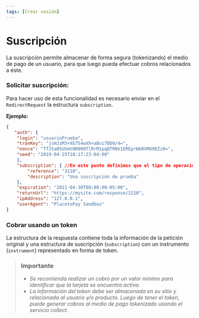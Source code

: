 ```yaml
---
tags: [Crear sesión]
---
```


# Suscripción

La suscripción permite almacenar de forma segura (tokenizando) el medio de pago de un usuario, para que luego pueda efectuar cobros relacionados a éste.

### **Solicitar suscripción:**

Para hacer uso de esta funcionalidad es necesario enviar en el `RedirectRequest` la estructura `subscription`.

**Ejemplo:**
```json
{
   "auth": {
    "login": "usuarioPrueba",
    "tranKey": "jsHJzM3+XG754wXh+aBvi70D9/4=",
    "nonce": "TTJSa05UVmtNR000TlRrM1pqQTRNV1EREprWkRVMU9EZz0=",
    "seed": "2019-04-25T18:17:23-04:00"
    },
    "subscription": { //En este punto definimos que el tipo de operación es una suscripción
        "reference": "3110",
        "description": "Una suscripción de prueba"
    },
    "expiration": "2021-04-30T00:00:00-05:00",
    "returnUrl": "https://mysite.com/response/3210",
    "ipAddress": "127.0.0.1",
    "userAgent": "PlacetoPay Sandbox"
}
```


### **Cobrar usando un token**
La estructura de la respuesta contiene toda la información de la petición original y una estructura de suscripción (`subscription`) con un instrumento (`instrument`) representado en forma de token.

 <!-- theme: warning -->
> ### Importante
>
>- *Se recomienda realizar un cobro por un valor mínimo para identificar que la tarjeta se encuentra activa.*
>- *La información del token debe ser almacenada en su sitio y relacionada al usuario y/o producto. Luego de tener el token, puede generar cobros al medio de pago tokenizado usando el servicio collect.*
